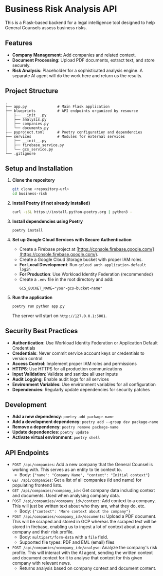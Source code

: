 # Business Risk Analysis API

This is a Flask-based backend for a legal intelligence tool designed to help General Counsels assess business risks.

## Features

- **Company Management**: Add companies and related context.
- **Document Processing**: Upload PDF documents, extract text, and store securely.
- **Risk Analysis**: Placeholder for a sophisticated analysis engine. A separate AI agent will do the work here and return us the results.

## Project Structure

```
.
├── app.py              # Main Flask application
├── blueprints          # API endpoints organized by resource
│   ├── __init__.py
│   ├── analysis.py
│   ├── companies.py
│   └── documents.py
├── pyproject.toml      # Poetry configuration and dependencies
├── services            # Modules for external services
│   ├── __init__.py
│   ├── firebase_service.py
│   └── gcs_service.py
└── .gitignore
```

## Setup and Installation

1.  **Clone the repository**
    ```bash
    git clone <repository-url>
    cd business-risk
    ```

2.  **Install Poetry (if not already installed)**
    ```bash
    curl -sSL https://install.python-poetry.org | python3 -
    ```

3.  **Install dependencies using Poetry**
    ```bash
    poetry install
    ```

4.  **Set up Google Cloud Services with Secure Authentication**
    - Create a Firebase project at [https://console.firebase.google.com/](https://console.firebase.google.com/).
    - Create a Google Cloud Storage bucket with proper IAM roles.
    - **For Local Development**: Run `gcloud auth application-default login`
    - **For Production**: Use Workload Identity Federation (recommended)
    - Create a `.env` file in the root directory and add:
      ```
      GCS_BUCKET_NAME="your-gcs-bucket-name"
      ```

5.  **Run the application**
    ```bash
    poetry run python app.py
    ```
    The server will start on `http://127.0.0.1:5001`.

## Security Best Practices

- **Authentication**: Use Workload Identity Federation or Application Default Credentials
- **Credentials**: Never commit service account keys or credentials to version control
- **Access Control**: Implement proper IAM roles and permissions
- **HTTPS**: Use HTTPS for all production communications
- **Input Validation**: Validate and sanitize all user inputs
- **Audit Logging**: Enable audit logs for all services
- **Environment Variables**: Use environment variables for all configuration
- **Dependencies**: Regularly update dependencies for security patches

## Development

- **Add a new dependency**: `poetry add package-name`
- **Add a development dependency**: `poetry add --group dev package-name`
- **Remove a dependency**: `poetry remove package-name`
- **Update dependencies**: `poetry update`
- **Activate virtual environment**: `poetry shell`

## API Endpoints

- `POST /api/companies`: Add a new company that the General Counsel is working with. This serves as an entity to tie context to.
  - Body: `{"name": "Company Name", "context": "Initial context"}`
- `GET /api/companies`: Get a list of all companies (id and name) for populating frontend lists.
- `GET /api/companies/<company_id>`: Get company data including context and documents. Used when analysing company data.
- `POST /api/companies/<company_id>/context`: Add context to a company. This will just be written text about who they are, what they do, etc.
  - Body: `{"context": "More context about the company"}`
- `POST /api/companies/<company_id>/documents`: Upload a PDF document. This will be scraped and stored in GCP whereas the scraped text will
be stored in firebase, enabling us to ingest a lot of context about a given company and their risk profile.
  - Body: `multipart/form-data` with a `file` field.
  - Supported file types: PDF and EML (email) files
- `POST /api/companies/<company_id>/analyse`: Analyze the company's risk profile. This will interact with the AI agent, sending the written context and document context for it to analyse that context for this given company with relevant news.
  - Returns analysis based on company context and document content.
